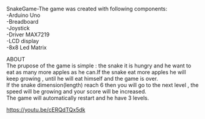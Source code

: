 SnakeGame-The game was created with following components:                                                                                  
-Arduino Uno                                                                                                                               
-Breadboard                                                                                                                               
-Joystick                                                                                                                                 
-Driver MAX7219                                                                                                                          
-LCD display                                                                                                                               
-8x8 Led Matrix                                                                                                                           
 
ABOUT                                                                                                                                      
The prupose of the game is simple : the snake it is hungry and he want to eat as many more apples as he can.If the snake eat more apples he will keep growing , until he will eat himself and the game is over.                                                                       
If the snake dimension(length) reach 6 then you will go to the next level , the speed will be growing and your score will be increased.    
The game will automatically restart and he have 3 levels.

https://youtu.be/cERQdTQx5dk
